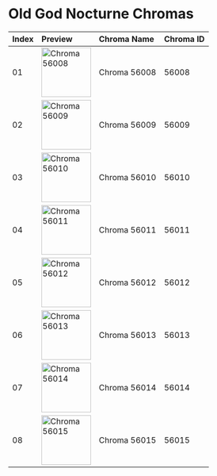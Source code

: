 # Old God Nocturne Chromas

| Index | Preview | Chroma Name | Chroma ID |
|:---|:---|:---|:---|
| 01 | <img src='https://raw.communitydragon.org/latest/plugins/rcp-be-lol-game-data/global/default/v1/champion-chroma-images/56/56008.png' alt='Chroma 56008' width='100'> | Chroma 56008 | 56008 |
| 02 | <img src='https://raw.communitydragon.org/latest/plugins/rcp-be-lol-game-data/global/default/v1/champion-chroma-images/56/56009.png' alt='Chroma 56009' width='100'> | Chroma 56009 | 56009 |
| 03 | <img src='https://raw.communitydragon.org/latest/plugins/rcp-be-lol-game-data/global/default/v1/champion-chroma-images/56/56010.png' alt='Chroma 56010' width='100'> | Chroma 56010 | 56010 |
| 04 | <img src='https://raw.communitydragon.org/latest/plugins/rcp-be-lol-game-data/global/default/v1/champion-chroma-images/56/56011.png' alt='Chroma 56011' width='100'> | Chroma 56011 | 56011 |
| 05 | <img src='https://raw.communitydragon.org/latest/plugins/rcp-be-lol-game-data/global/default/v1/champion-chroma-images/56/56012.png' alt='Chroma 56012' width='100'> | Chroma 56012 | 56012 |
| 06 | <img src='https://raw.communitydragon.org/latest/plugins/rcp-be-lol-game-data/global/default/v1/champion-chroma-images/56/56013.png' alt='Chroma 56013' width='100'> | Chroma 56013 | 56013 |
| 07 | <img src='https://raw.communitydragon.org/latest/plugins/rcp-be-lol-game-data/global/default/v1/champion-chroma-images/56/56014.png' alt='Chroma 56014' width='100'> | Chroma 56014 | 56014 |
| 08 | <img src='https://raw.communitydragon.org/latest/plugins/rcp-be-lol-game-data/global/default/v1/champion-chroma-images/56/56015.png' alt='Chroma 56015' width='100'> | Chroma 56015 | 56015 |
